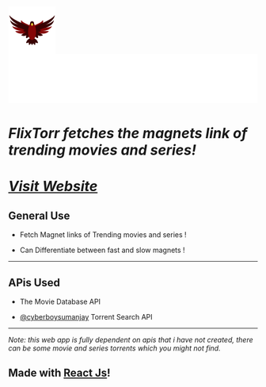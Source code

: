 <a href="https://rohtanshsehgal.github.io/FlixTorr/"><img src="./src/images/falconnew.png" align="left" ></a>

## ![**FlixTorr**](./src/images/FlixTorr.svg)

# **_FlixTorr fetches the magnets link of trending movies and series!_**

# _**[Visit Website](https://flixtorr.web.app/)**_

## **General Use**

- Fetch Magnet links of Trending movies and series !

- Can Differentiate between fast and slow magnets !

---

## **APis Used**

- The Movie Database API

- [@cyberboysumanjay](https://github.com/cyberboysumanjay) Torrent Search API

---

_Note: this web app is fully dependent on apis that i have not created, there can be some movie and series torrents which you might not find._

## Made with [React Js](https://reactjs.org/)!
